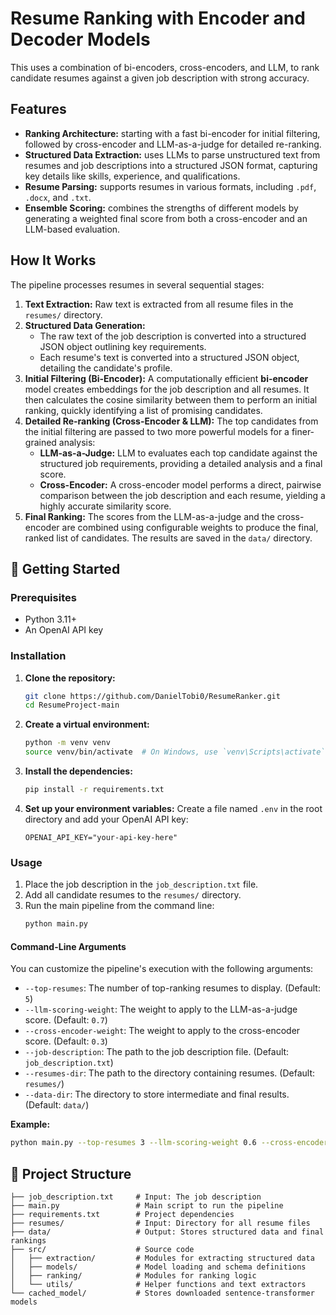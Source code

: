 # Resume Ranking with Encoder and Decoder Models

This uses a combination of bi-encoders, cross-encoders, and LLM, to rank candidate resumes against a given job description with strong accuracy.

## Features

- **Ranking Architecture:** starting with a fast bi-encoder for initial filtering, followed by cross-encoder and LLM-as-a-judge for detailed re-ranking.
- **Structured Data Extraction:** uses LLMs to parse unstructured text from resumes and job descriptions into a structured JSON format, capturing key details like skills, experience, and qualifications.
- **Resume Parsing:** supports resumes in various formats, including `.pdf`, `.docx`, and `.txt`.
- **Ensemble Scoring:** combines the strengths of different models by generating a weighted final score from both a cross-encoder and an LLM-based evaluation.

## How It Works

The pipeline processes resumes in several sequential stages:

1.  **Text Extraction:** Raw text is extracted from all resume files in the `resumes/` directory.
2.  **Structured Data Generation:**
    *   The raw text of the job description is converted into a structured JSON object outlining key requirements.
    *   Each resume's text is converted into a structured JSON object, detailing the candidate's profile.
3.  **Initial Filtering (Bi-Encoder):** A computationally efficient **bi-encoder** model creates embeddings for the job description and all resumes. It then calculates the cosine similarity between them to perform an initial ranking, quickly identifying a list of promising candidates.
4.  **Detailed Re-ranking (Cross-Encoder & LLM):** The top candidates from the initial filtering are passed to two more powerful models for a finer-grained analysis:
    *   **LLM-as-a-Judge:** LLM to evaluates each top candidate against the structured job requirements, providing a detailed analysis and a final score.
    *   **Cross-Encoder:** A cross-encoder model performs a direct, pairwise comparison between the job description and each resume, yielding a highly accurate similarity score.
5.  **Final Ranking:** The scores from the LLM-as-a-judge and the cross-encoder are combined using configurable weights to produce the final, ranked list of candidates. The results are saved in the `data/` directory.

## 🚀 Getting Started

### Prerequisites

- Python 3.11+
- An OpenAI API key

### Installation

1.  **Clone the repository:**
    ```bash
    git clone https://github.com/DanielTobi0/ResumeRanker.git
    cd ResumeProject-main
    ```

2.  **Create a virtual environment:**
    ```bash
    python -m venv venv
    source venv/bin/activate  # On Windows, use `venv\Scripts\activate`
    ```

3.  **Install the dependencies:**
    ```bash
    pip install -r requirements.txt
    ```

4.  **Set up your environment variables:**
    Create a file named `.env` in the root directory and add your OpenAI API key:
    ```
    OPENAI_API_KEY="your-api-key-here"
    ```

### Usage

1.  Place the job description in the `job_description.txt` file.
2.  Add all candidate resumes to the `resumes/` directory.
3.  Run the main pipeline from the command line:
    ```bash
    python main.py
    ```

#### Command-Line Arguments

You can customize the pipeline's execution with the following arguments:

-   `--top-resumes`: The number of top-ranking resumes to display. (Default: `5`)
-   `--llm-scoring-weight`: The weight to apply to the LLM-as-a-judge score. (Default: `0.7`)
-   `--cross-encoder-weight`: The weight to apply to the cross-encoder score. (Default: `0.3`)
-   `--job-description`: The path to the job description file. (Default: `job_description.txt`)
-   `--resumes-dir`: The path to the directory containing resumes. (Default: `resumes/`)
-   `--data-dir`: The directory to store intermediate and final results. (Default: `data/`)

**Example:**
```bash
python main.py --top-resumes 3 --llm-scoring-weight 0.6 --cross-encoder-weight 0.4
```

## 📂 Project Structure

```
├── job_description.txt     # Input: The job description
├── main.py                 # Main script to run the pipeline
├── requirements.txt        # Project dependencies
├── resumes/                # Input: Directory for all resume files
├── data/                   # Output: Stores structured data and final rankings
├── src/                    # Source code
│   ├── extraction/         # Modules for extracting structured data
│   ├── models/             # Model loading and schema definitions
│   ├── ranking/            # Modules for ranking logic
│   └── utils/              # Helper functions and text extractors
└── cached_model/           # Stores downloaded sentence-transformer models
```
